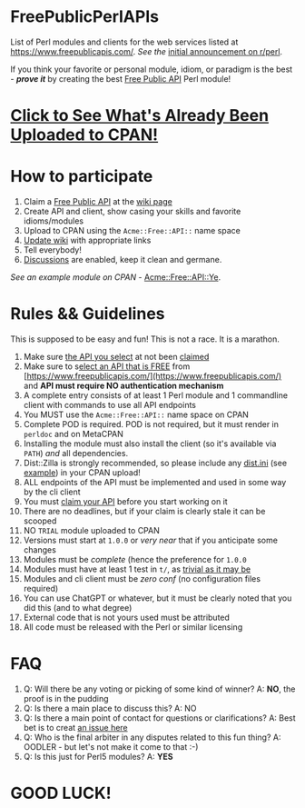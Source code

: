 # FreePublicPerlAPIs
List of Perl modules and clients for the web services listed at https://www.freepublicapis.com/. _See the_ [initial announcement on r/perl](https://www.reddit.com/r/perl/comments/1f5e8jz/a_cordial_invitation_to_participate_in_growing/).

If you think your favorite or personal module, idiom, or paradigm is the best - **_prove it_** by creating the best [Free Public API](https://github.com/oodler577/FreePublicPerlAPIs/wiki) Perl module!

# [Click to See What's Already Been Uploaded to CPAN!](https://github.com/oodler577/FreePublicPerlAPIs/wiki)

# How to participate

1. Claim a [Free Public API](https://www.freepublicapis.com/) at the [wiki page](https://github.com/oodler577/FreePublicPerlAPIs/wiki)
2. Create API and client, show casing your skills and favorite idioms/modules
3. Upload to CPAN using the `Acme::Free::API::` name space
4. [Update wiki](https://github.com/oodler577/FreePublicPerlAPIs/wiki) with appropriate links
5. Tell everybody!
6. [Discussions](https://github.com/oodler577/FreePublicPerlAPIs/discussions) are enabled, keep it clean and germane.

_See an example module on CPAN_ - [Acme::Free::API::Ye](https://metacpan.org/pod/Acme::Free::API::Ye).

# Rules && Guidelines

This is supposed to be easy and fun! This is not a race. It is a marathon.

1. Make sure [the API you select](https://www.freepublicapis.com/) at not been [claimed](https://github.com/oodler577/FreePublicPerlAPIs/wiki)
2. Make sure to s[elect an API that is FREE](https://www.freepublicapis.com/) from [https://www.freepublicapis.com/](https://www.freepublicapis.com/) and **API must require NO authentication mechanism**
3. A complete entry consists of at least 1 Perl module and 1 commandline client with commands to use all API endpoints
4. You MUST use the `Acme::Free::API::` name space on CPAN
5. Complete POD is required. POD is not required, but it must render in `perldoc` and on MetaCPAN
6. Installing the module must also install the client (so it's available via `PATH`) _and_ all dependencies.
7. Dist::Zilla is strongly recommended, so please include any [dist.ini](https://metacpan.org/release/OODLER/Acme-Free-API-Stonks-1.0.0/source/dist.ini) (see [example](https://metacpan.org/release/OODLER/Acme-Free-API-Stonks-1.0.0/source/dist.ini)) in your CPAN upload!
8. ALL endpoints of the API must be implemented and used in some way by the cli client
9. You must [claim your API](https://github.com/oodler577/FreePublicPerlAPIs/wiki) before you start working on it
10. There are no deadlines, but if your claim is clearly stale it can be scooped
11. NO `TRIAL` module uploaded to CPAN
12. Versions must start at `1.0.0` or _very near_ that if you anticipate some changes
13. Modules must be _complete_ (hence the preference for `1.0.0`
14. Modules must have at least 1 test in `t/`, as [trivial as it may be](https://metacpan.org/release/OODLER/Acme-Free-API-Ye-1.0.0/source/t/01-basic.t)
15. Modules and cli client must be _zero conf_ (no configuration files required)
16. You can use ChatGPT or whatever, but it must be clearly noted that you did this (and to what degree)
17. External code that is not yours used must be attributed
18. All code must be released with the Perl or similar licensing

# FAQ

1. Q: Will there be any voting or picking of some kind of winner? A: **NO**, the proof is in the pudding
2. Q: Is there a main place to discuss this? A: NO
3. Q: Is there a main point of contact for questions or clarifications? A: Best bet is to creat [an issue here](https://github.com/oodler577/FreePublicPerlAPIs/issues)
4. Q: Who is the final arbiter in any disputes related to this fun thing? A: OODLER - but let's not make it come to that :-)
5. Q: Is this just for Perl5 modules? A: **YES**

# GOOD LUCK!
